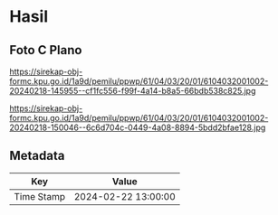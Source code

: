 # Hasil

## Foto C Plano

https://sirekap-obj-formc.kpu.go.id/1a9d/pemilu/ppwp/61/04/03/20/01/6104032001002-20240218-145955--cf1fc556-f99f-4a14-b8a5-66bdb538c825.jpg

https://sirekap-obj-formc.kpu.go.id/1a9d/pemilu/ppwp/61/04/03/20/01/6104032001002-20240218-150046--6c6d704c-0449-4a08-8894-5bdd2bfae128.jpg


## Metadata

| Key        | Value               |
| ---------- | ------------------- |
| Time Stamp | 2024-02-22 13:00:00 |



